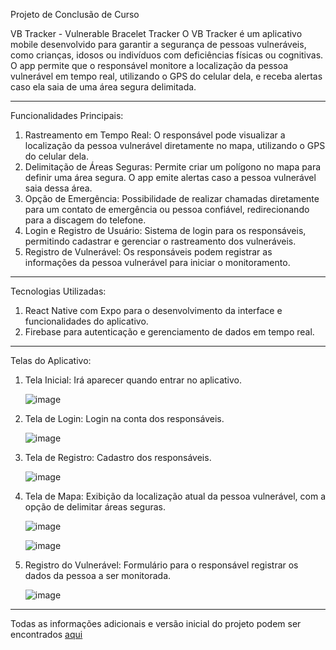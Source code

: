 Projeto de Conclusão de Curso

VB Tracker - Vulnerable Bracelet Tracker
O VB Tracker é um aplicativo mobile desenvolvido para garantir a segurança de pessoas vulneráveis, como crianças, idosos ou indivíduos com deficiências físicas ou cognitivas. O app permite que o responsável monitore a localização da pessoa vulnerável em tempo real, utilizando o GPS do celular dela, e receba alertas caso ela saia de uma área segura delimitada.

------------------------------------------------------------------------------------------------------------------------------------------

Funcionalidades Principais:

1. Rastreamento em Tempo Real: O responsável pode visualizar a localização da pessoa vulnerável diretamente no mapa, utilizando o GPS do celular dela.
2. Delimitação de Áreas Seguras: Permite criar um polígono no mapa para definir uma área segura. O app emite alertas caso a pessoa vulnerável saia dessa área.
3. Opção de Emergência: Possibilidade de realizar chamadas diretamente para um contato de emergência ou pessoa confiável, redirecionando para a discagem do telefone.
4. Login e Registro de Usuário: Sistema de login para os responsáveis, permitindo cadastrar e gerenciar o rastreamento dos vulneráveis.
5. Registro de Vulnerável: Os responsáveis podem registrar as informações da pessoa vulnerável para iniciar o monitoramento.

------------------------------------------------------------------------------------------------------------------------------------------

Tecnologias Utilizadas:

1. React Native com Expo para o desenvolvimento da interface e funcionalidades do aplicativo.
2. Firebase para autenticação e gerenciamento de dados em tempo real.
   
------------------------------------------------------------------------------------------------------------------------------------------

Telas do Aplicativo:

1. Tela Inicial: Irá aparecer quando entrar no aplicativo.
   
   ![image](https://github.com/user-attachments/assets/824f4775-34ee-4672-b9d5-0692128675f7)
   
2. Tela de Login: Login na conta dos responsáveis.

   ![image](https://github.com/user-attachments/assets/8223c098-ff82-4a19-9ec7-e9bf8b5dedcc)

3. Tela de Registro: Cadastro dos responsáveis.

   ![image](https://github.com/user-attachments/assets/9360e164-e61b-4264-a198-635961dcb84b)

4. Tela de Mapa: Exibição da localização atual da pessoa vulnerável, com a opção de delimitar áreas seguras.
   
   ![image](https://github.com/user-attachments/assets/72994ebd-8214-435a-968d-ce5998ae1d30)

   ![image](https://github.com/user-attachments/assets/7db90b98-300b-4e7e-8504-c03202cbd905)

5. Registro do Vulnerável: Formulário para o responsável registrar os dados da pessoa a ser monitorada.
   
   ![image](https://github.com/user-attachments/assets/e403b55d-70bc-40eb-8eb2-749b2730803b)

------------------------------------------------------------------------------------------------------------------------------------------
Todas as informações adicionais e versão inicial do projeto podem ser encontrados [aqui](https://docs.google.com/document/d/1Sr8idyhF_TGGCf7jsBuZDtr9_B3q8MjVMyUGE3Y_fFI/edit?usp=sharing)
